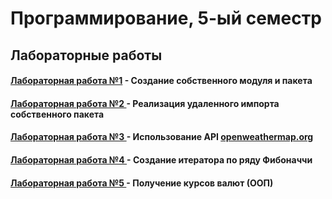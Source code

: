 # Программирование, 5-ый семестр
## Лабораторные работы
#### <a href = https://github.com/m-volnykh/Programming-5/tree/main/prog5-lr1> Лабораторная работа №1</a> - Создание собственного модуля и пакета

#### <a href = https://github.com/m-volnykh/Programming-5/tree/main/prog5-lr2> Лабораторная работа №2 </a> - Реализация удаленного импорта собственного пакета

#### <a href = https://github.com/m-volnykh/Programming-5/tree/main/prog5-lr3> Лабораторная работа №3 </a> - Использование API <a href = https://openweathermap.org> openweathermap.org</a>

#### <a href = https://github.com/m-volnykh/Programming-5/tree/main/prog5-lr4> Лабораторная работа №4 </a> - Создание итератора по ряду Фибоначчи

#### <a href = https://github.com/m-volnykh/Programming-5/tree/main/prog5-lr5> Лабораторная работа №5 </a> - Получение курсов валют (ООП)
